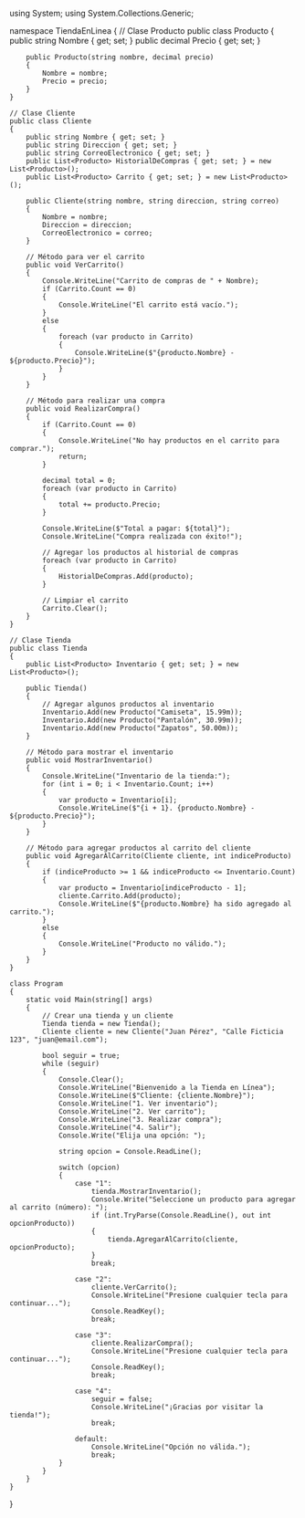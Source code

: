 using System;
using System.Collections.Generic;

namespace TiendaEnLinea
{
    // Clase Producto
    public class Producto
    {
        public string Nombre { get; set; }
        public decimal Precio { get; set; }

        public Producto(string nombre, decimal precio)
        {
            Nombre = nombre;
            Precio = precio;
        }
    }

    // Clase Cliente
    public class Cliente
    {
        public string Nombre { get; set; }
        public string Direccion { get; set; }
        public string CorreoElectronico { get; set; }
        public List<Producto> HistorialDeCompras { get; set; } = new List<Producto>();
        public List<Producto> Carrito { get; set; } = new List<Producto>();

        public Cliente(string nombre, string direccion, string correo)
        {
            Nombre = nombre;
            Direccion = direccion;
            CorreoElectronico = correo;
        }

        // Método para ver el carrito
        public void VerCarrito()
        {
            Console.WriteLine("Carrito de compras de " + Nombre);
            if (Carrito.Count == 0)
            {
                Console.WriteLine("El carrito está vacío.");
            }
            else
            {
                foreach (var producto in Carrito)
                {
                    Console.WriteLine($"{producto.Nombre} - ${producto.Precio}");
                }
            }
        }

        // Método para realizar una compra
        public void RealizarCompra()
        {
            if (Carrito.Count == 0)
            {
                Console.WriteLine("No hay productos en el carrito para comprar.");
                return;
            }

            decimal total = 0;
            foreach (var producto in Carrito)
            {
                total += producto.Precio;
            }

            Console.WriteLine($"Total a pagar: ${total}");
            Console.WriteLine("Compra realizada con éxito!");

            // Agregar los productos al historial de compras
            foreach (var producto in Carrito)
            {
                HistorialDeCompras.Add(producto);
            }

            // Limpiar el carrito
            Carrito.Clear();
        }
    }

    // Clase Tienda
    public class Tienda
    {
        public List<Producto> Inventario { get; set; } = new List<Producto>();

        public Tienda()
        {
            // Agregar algunos productos al inventario
            Inventario.Add(new Producto("Camiseta", 15.99m));
            Inventario.Add(new Producto("Pantalón", 30.99m));
            Inventario.Add(new Producto("Zapatos", 50.00m));
        }

        // Método para mostrar el inventario
        public void MostrarInventario()
        {
            Console.WriteLine("Inventario de la tienda:");
            for (int i = 0; i < Inventario.Count; i++)
            {
                var producto = Inventario[i];
                Console.WriteLine($"{i + 1}. {producto.Nombre} - ${producto.Precio}");
            }
        }

        // Método para agregar productos al carrito del cliente
        public void AgregarAlCarrito(Cliente cliente, int indiceProducto)
        {
            if (indiceProducto >= 1 && indiceProducto <= Inventario.Count)
            {
                var producto = Inventario[indiceProducto - 1];
                cliente.Carrito.Add(producto);
                Console.WriteLine($"{producto.Nombre} ha sido agregado al carrito.");
            }
            else
            {
                Console.WriteLine("Producto no válido.");
            }
        }
    }

    class Program
    {
        static void Main(string[] args)
        {
            // Crear una tienda y un cliente
            Tienda tienda = new Tienda();
            Cliente cliente = new Cliente("Juan Pérez", "Calle Ficticia 123", "juan@email.com");

            bool seguir = true;
            while (seguir)
            {
                Console.Clear();
                Console.WriteLine("Bienvenido a la Tienda en Línea");
                Console.WriteLine($"Cliente: {cliente.Nombre}");
                Console.WriteLine("1. Ver inventario");
                Console.WriteLine("2. Ver carrito");
                Console.WriteLine("3. Realizar compra");
                Console.WriteLine("4. Salir");
                Console.Write("Elija una opción: ");

                string opcion = Console.ReadLine();

                switch (opcion)
                {
                    case "1":
                        tienda.MostrarInventario();
                        Console.Write("Seleccione un producto para agregar al carrito (número): ");
                        if (int.TryParse(Console.ReadLine(), out int opcionProducto))
                        {
                            tienda.AgregarAlCarrito(cliente, opcionProducto);
                        }
                        break;

                    case "2":
                        cliente.VerCarrito();
                        Console.WriteLine("Presione cualquier tecla para continuar...");
                        Console.ReadKey();
                        break;

                    case "3":
                        cliente.RealizarCompra();
                        Console.WriteLine("Presione cualquier tecla para continuar...");
                        Console.ReadKey();
                        break;

                    case "4":
                        seguir = false;
                        Console.WriteLine("¡Gracias por visitar la tienda!");
                        break;

                    default:
                        Console.WriteLine("Opción no válida.");
                        break;
                }
            }
        }
    }
}

